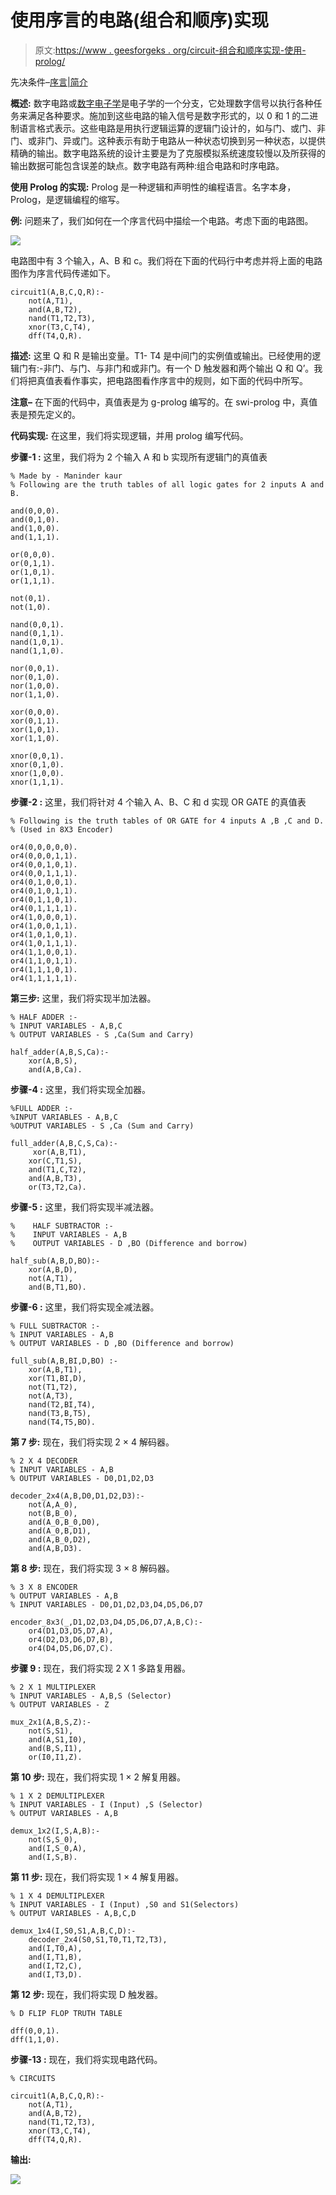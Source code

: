 # 使用序言的电路(组合和顺序)实现

> 原文:[https://www . geesforgeks . org/circuit-组合和顺序实现-使用-prolog/](https://www.geeksforgeeks.org/circuit-combinational-and-sequential-implementation-using-prolog/)

先决条件–[序言|简介](https://www.geeksforgeeks.org/prolog-an-introduction/)

**概述:**
数字电路或[数字电子学](https://www.geeksforgeeks.org/digital-electronics-logic-design-tutorials/)是电子学的一个分支，它处理数字信号以执行各种任务来满足各种要求。施加到这些电路的输入信号是数字形式的，以 0 和 1 的二进制语言格式表示。这些电路是用执行逻辑运算的逻辑门设计的，如与门、或门、非门、或非门、异或门。这种表示有助于电路从一种状态切换到另一种状态，以提供精确的输出。数字电路系统的设计主要是为了克服模拟系统速度较慢以及所获得的输出数据可能包含误差的缺点。数字电路有两种:组合电路和时序电路。

**使用 Prolog 的实现:**
Prolog 是一种逻辑和声明性的编程语言。名字本身，Prolog，是逻辑编程的缩写。

**例:**
问题来了，我们如何在一个序言代码中描绘一个电路。考虑下面的电路图。

![](img/331c70fbbbc91aaa844f82819a42cecb.png)

电路图中有 3 个输入，A、B 和 c。我们将在下面的代码行中考虑并将上面的电路图作为序言代码传递如下。

```
circuit1(A,B,C,Q,R):-
    not(A,T1),
    and(A,B,T2),
    nand(T1,T2,T3),
    xnor(T3,C,T4),
    dff(T4,Q,R).
```

**描述:**
这里 Q 和 R 是输出变量。T1- T4 是中间门的实例值或输出。已经使用的逻辑门有:-非门、与门、与非门和或非门。有一个 D 触发器和两个输出 Q 和 Q’。我们将把真值表看作事实，把电路图看作序言中的规则，如下面的代码中所写。

**注意–**
在下面的代码中，真值表是为 g-prolog 编写的。在 swi-prolog 中，真值表是预先定义的。

**代码实现:**
在这里，我们将实现逻辑，并用 prolog 编写代码。

**步骤-1 :**
这里，我们将为 2 个输入 A 和 b 实现所有逻辑门的真值表

```
% Made by - Maninder kaur 
% Following are the truth tables of all logic gates for 2 inputs A and B.

and(0,0,0).
and(0,1,0).
and(1,0,0).
and(1,1,1).

or(0,0,0).
or(0,1,1).
or(1,0,1).
or(1,1,1).

not(0,1).
not(1,0).

nand(0,0,1).
nand(0,1,1).
nand(1,0,1).
nand(1,1,0).

nor(0,0,1).
nor(0,1,0).
nor(1,0,0).
nor(1,1,0).

xor(0,0,0).
xor(0,1,1).
xor(1,0,1).
xor(1,1,0).

xnor(0,0,1).
xnor(0,1,0).
xnor(1,0,0).
xnor(1,1,1).
```

**步骤-2 :**
这里，我们将针对 4 个输入 A、B、C 和 d 实现 OR GATE 的真值表

```
% Following is the truth tables of OR GATE for 4 inputs A ,B ,C and D.
% (Used in 8X3 Encoder)

or4(0,0,0,0,0).
or4(0,0,0,1,1).
or4(0,0,1,0,1).
or4(0,0,1,1,1).
or4(0,1,0,0,1).
or4(0,1,0,1,1).
or4(0,1,1,0,1).
or4(0,1,1,1,1).
or4(1,0,0,0,1).
or4(1,0,0,1,1).
or4(1,0,1,0,1).
or4(1,0,1,1,1).
or4(1,1,0,0,1).
or4(1,1,0,1,1).
or4(1,1,1,0,1).
or4(1,1,1,1,1).
```

**第三步:**
这里，我们将实现半加法器。

```
% HALF ADDER :-
% INPUT VARIABLES - A,B,C
% OUTPUT VARIABLES - S ,Ca(Sum and Carry)

half_adder(A,B,S,Ca):-
    xor(A,B,S),
    and(A,B,Ca).
```

**步骤-4 :**
这里，我们将实现全加器。

```
%FULL ADDER :-
%INPUT VARIABLES - A,B,C
%OUTPUT VARIABLES - S ,Ca (Sum and Carry)

full_adder(A,B,C,S,Ca):-
     xor(A,B,T1),
    xor(C,T1,S),
    and(T1,C,T2),
    and(A,B,T3),
    or(T3,T2,Ca).
```

**步骤-5 :**
这里，我们将实现半减法器。

```
%    HALF SUBTRACTOR :-
%    INPUT VARIABLES - A,B
%    OUTPUT VARIABLES - D ,BO (Difference and borrow)

half_sub(A,B,D,BO):-
    xor(A,B,D),
    not(A,T1),
    and(B,T1,BO).
```

**步骤-6 :**
这里，我们将实现全减法器。

```
% FULL SUBTRACTOR :-
% INPUT VARIABLES - A,B
% OUTPUT VARIABLES - D ,BO (Difference and borrow)

full_sub(A,B,BI,D,BO) :-
    xor(A,B,T1),
    xor(T1,BI,D),
    not(T1,T2),
    not(A,T3),
    nand(T2,BI,T4),
    nand(T3,B,T5),
    nand(T4,T5,BO).

```

**第 7 步:**
现在，我们将实现 2 × 4 解码器。

```
% 2 X 4 DECODER
% INPUT VARIABLES - A,B
% OUTPUT VARIABLES - D0,D1,D2,D3

decoder_2x4(A,B,D0,D1,D2,D3):-
    not(A,A_0),
    not(B,B_0),
    and(A_0,B_0,D0),
    and(A_0,B,D1),
    and(A,B_0,D2),
    and(A,B,D3).
```

**第 8 步:**
现在，我们将实现 3 × 8 解码器。

```
% 3 X 8 ENCODER
% OUTPUT VARIABLES - A,B
% INPUT VARIABLES - D0,D1,D2,D3,D4,D5,D6,D7

encoder_8x3(_,D1,D2,D3,D4,D5,D6,D7,A,B,C):-
    or4(D1,D3,D5,D7,A),
    or4(D2,D3,D6,D7,B),
    or4(D4,D5,D6,D7,C).
```

**步骤 9 :**
现在，我们将实现 2 X 1 多路复用器。

```
% 2 X 1 MULTIPLEXER
% INPUT VARIABLES - A,B,S (Selector)
% OUTPUT VARIABLES - Z

mux_2x1(A,B,S,Z):-
    not(S,S1),
    and(A,S1,I0),
    and(B,S,I1),
    or(I0,I1,Z).
```

**第 10 步:**
现在，我们将实现 1 × 2 解复用器。

```
% 1 X 2 DEMULTIPLEXER
% INPUT VARIABLES - I (Input) ,S (Selector)
% OUTPUT VARIABLES - A,B

demux_1x2(I,S,A,B):-
    not(S,S_0),
    and(I,S_0,A),
    and(I,S,B).
```

**第 11 步:**
现在，我们将实现 1 × 4 解复用器。

```
% 1 X 4 DEMULTIPLEXER
% INPUT VARIABLES - I (Input) ,S0 and S1(Selectors)
% OUTPUT VARIABLES - A,B,C,D

demux_1x4(I,S0,S1,A,B,C,D):-
    decoder_2x4(S0,S1,T0,T1,T2,T3),
    and(I,T0,A),
    and(I,T1,B),
    and(I,T2,C),
    and(I,T3,D).
```

**第 12 步:**
现在，我们将实现 D 触发器。

```
% D FLIP FLOP TRUTH TABLE

dff(0,0,1).
dff(1,1,0).
```

**步骤-13 :**
现在，我们将实现电路代码。

```
% CIRCUITS

circuit1(A,B,C,Q,R):-
    not(A,T1),
    and(A,B,T2),
    nand(T1,T2,T3),
    xnor(T3,C,T4),
    dff(T4,Q,R).
```

**输出:**

![](img/c2339dba6b40c9953ff531948afa3a38.png)